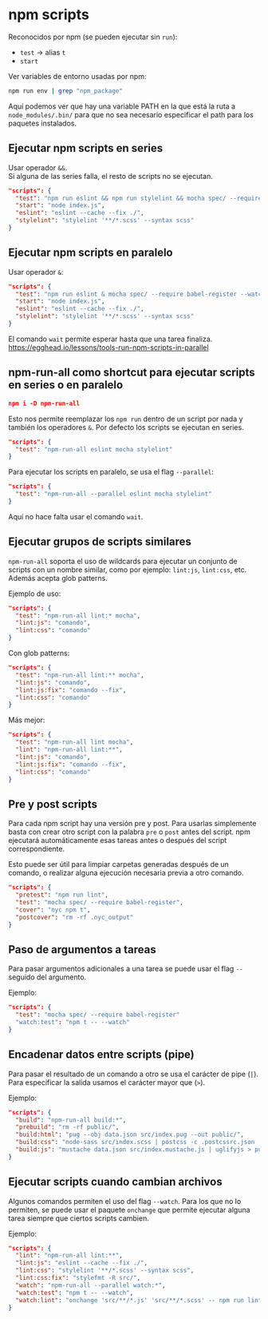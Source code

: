 # npm scripts

Reconocidos por npm (se pueden ejecutar sin `run`):

- `test` -> alias `t`
- `start`

Ver variables de entorno usadas por npm:

```bash
npm run env | grep "npm_package"
```

Aquí podemos ver que hay una variable PATH en la que está la ruta a `node_modules/.bin/` para que no sea necesario especificar el path para los paquetes instalados.

## Ejecutar npm scripts en series

Usar operador `&&`.   
Si alguna de las series falla, el resto de scripts no se ejecutan.

```json
"scripts": {
  "test": "npm run eslint && npm run stylelint && mocha spec/ --require babel-register",
  "start": "node index.js",
  "eslint": "eslint --cache --fix ./",
  "stylelint": "stylelint '**/*.scss' --syntax scss"
}
```

## Ejecutar npm scripts en paralelo

Usar operador `&`:

```json
"scripts": {
  "test": "npm run eslint & mocha spec/ --require babel-register --watch & npm run stylelint",
  "start": "node index.js",
  "eslint": "eslint --cache --fix ./",
  "stylelint": "stylelint '**/*.scss' --syntax scss"
}
```
El comando `wait` permite esperar hasta que una tarea finaliza. https://egghead.io/lessons/tools-run-npm-scripts-in-parallel

## npm-run-all como shortcut para ejecutar scripts en series o en paralelo

```json
npm i -D npm-run-all
```

Esto nos permite reemplazar los `npm run` dentro de un script por nada y también los operadores `&`. Por defecto los scripts se ejecutan en series.

```json
"scripts": {
  "test": "npm-run-all eslint mocha stylelint"
}
```

Para ejecutar los scripts en paralelo, se usa el flag `--parallel`:

```json
"scripts": {
  "test": "npm-run-all --parallel eslint mocha stylelint"
}
```

Aquí no hace falta usar el comando `wait`.

## Ejecutar grupos de scripts similares

`npm-run-all` soporta el uso de wildcards para ejecutar un conjunto de scripts con un nombre similar, como por ejemplo: `lint:js`, `lint:css`, etc. Además acepta glob patterns.

Ejemplo de uso:

```json
"scripts": {
  "test": "npm-run-all lint:* mocha",
  "lint:js": "comando",
  "lint:css": "comando"
}
```

Con glob patterns:

```json
"scripts": {
  "test": "npm-run-all lint:** mocha",
  "lint:js": "comando",
  "lint:js:fix": "comando --fix",
  "lint:css": "comando"
}
```

Más mejor:

```json
"scripts": {
  "test": "npm-run-all lint mocha",
  "lint": "npm-run-all lint:**",
  "lint:js": "comando",
  "lint:js:fix": "comando --fix",
  "lint:css": "comando"
}
```

## Pre y post scripts

Para cada npm script hay una versión pre y post. Para usarlas simplemente basta con crear otro script con la palabra `pre` o `post` antes del script. npm ejecutará automáticamente esas tareas antes o después del script correspondiente.

Esto puede ser útil para limpiar carpetas generadas después de un comando, o realizar alguna ejecución necesaria previa a otro comando.

```json
"scripts": {
  "pretest": "npm run lint",
  "test": "mocha spec/ --require babel-register",
  "cover": "nyc npm t",
  "postcover": "rm -rf .nyc_output"
}
```

## Paso de argumentos a tareas

Para pasar argumentos adicionales a una tarea se puede usar el flag `--` seguido del argumento.

Ejemplo:

```json
"scripts": {
  "test": "mocha spec/ --require babel-register"
  "watch:test": "npm t -- --watch"
}
```

## Encadenar datos entre scripts (pipe)

Para pasar el resultado de un comando a otro se usa el carácter de pipe (`|`). Para especificar la salida usamos el carácter mayor que (`>`).

Ejemplo:

```json
"scripts": {
  "build": "npm-run-all build:*",
  "prebuild": "rm -rf public/",
  "build:html": "pug --obj data.json src/index.pug --out public/",
  "build:css": "node-sass src/index.scss | postcss -c .postcssrc.json | cssmin > public/index.min.css",
  "build:js": "mustache data.json src/index.mustache.js | uglifyjs > public/index.min.js"
}
```

## Ejecutar scripts cuando cambian archivos

Algunos comandos permiten el uso del flag `--watch`. Para los que no lo permiten, se puede usar el paquete `onchange` que permite ejecutar alguna tarea siempre que ciertos scripts cambien.

Ejemplo:

```json
"scripts": {
  "lint": "npm-run-all lint:**",
  "lint:js": "eslint --cache --fix ./",
  "lint:css": "stylelint '**/*.scss' --syntax scss",
  "lint:css:fix": "stylefmt -R src/",
  "watch": "npm-run-all --parallel watch:*",
  "watch:test": "npm t -- --watch",
  "watch:lint": "onchange 'src/**/*.js' 'src/**/*.scss' -- npm run lint"
}
```